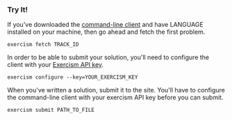 ### Try It!

If you've downloaded the [command-line client](/clients/cli) and have LANGUAGE installed
on your machine, then go ahead and fetch the first problem.

```plain
exercism fetch TRACK_ID
```

In order to be able to submit your solution, you'll need to configure the client with your
[Exercism API key](/account/key).

```plain
exercism configure --key=YOUR_EXERCISM_KEY
```

When you've written a solution, submit it to the site.
You'll have to configure the command-line client with your exercism API key before you can submit.

```plain
exercism submit PATH_TO_FILE
```
